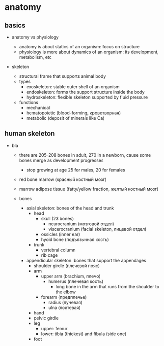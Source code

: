 # anatomy

## basics

- anatomy vs physiology
  - anatomy is about statics of an organism: focus on structure
  - physiology is more about dynamics of an organism: its development, metabolism, etc

- skeleton
  - structural frame that supports animal body
  - types
    - exoskeleton: stable outer shell of an organism
    - endoskeleton: forms the support structure inside the body
    - hydroskeleton: flexible skeleton supported by fluid pressure
  - functions
    - mechanical
    - hematopoietic (blood-forming, кроветворная)
    - metabolic (deposit of minerals like Ca)

## human skeleton
- bla
  - there are 205-208 bones in adult, 270 in a newborn, cause some bones merge as development progresses
    - stop growing at age 25 for males, 20 for females

  - red bone marrow (красный костный мозг)
  - marrow adipose tissue (fatty/yellow fraction, желтый костный мозг)
  - bones
    - axial skeleton: bones of the head and trunk
      - head
        - skull (23 bones)
          - neurocranium (мозговой отдел)
          - viscerocranium (facial skeleton, лицевой отдел)
        - ossicles (inner ear)
        - hyoid bone (подъязычная кость)
      - trunk
        - vertebral column
        - rib cage
    - appendicular skeleton: bones that support the appendages
      - shoulder girdle (плечевой пояс)
      - arm
        - upper arm (brachium, плечо)
          - humerus (плечевая кость)
            - long bone in the arm that runs from the shoulder to the elbow 
        - forearm (предплечье)
          - radius (лучевая)
          - ulna (локтевая)
      - hand
      - pelvic girdle
      - leg
        - upper: femur
        - lower: tibia (thickest) and fibula (side one)
      - foot
